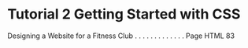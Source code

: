 # Tutorial 2 Getting Started with CSS
Designing a Website for a Fitness Club . . . . . . . . . . . . . Page HTML 83
